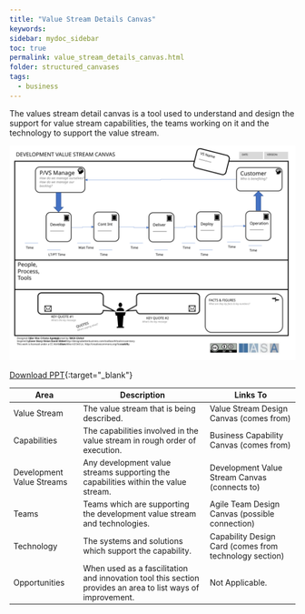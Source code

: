 ```yaml
---
title: "Value Stream Details Canvas"
keywords: 
sidebar: mydoc_sidebar
toc: true
permalink: value_stream_details_canvas.html
folder: structured_canvases
tags: 
  - business
---
```


The values stream detail canvas is a tool used to understand and design the support for value stream capabilities, the teams working on it and the technology to support the value stream.

![image001](media/value_stream_canvas001.svg)

[Download PPT](media/ppt/values_stream_detail_canvas.ppt){:target="_blank"}

| Area | Description | Links To |
| --- | --- | --- |
| Value Stream | The value stream that is being described. | Value Stream Design Canvas (comes from) |
| Capabilities | The capabilities involved in the value stream in rough order of execution. | Business Capability Canvas (comes from) |
| Development Value Streams | Any development value streams supporting the capabilities within the value stream. | Development Value Stream Canvas (connects to) |
| Teams | Teams which are supporting the development value stream and technologies. | Agile Team Design Canvas (possible connection) |
| Technology | The systems and solutions which support the capability. | Capability Design Card (comes from technology section) |
| Opportunities | When used as a fascilitation and innovation tool this section provides an area to list ways of improvement. | Not Applicable. |